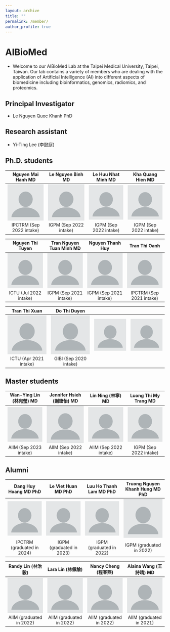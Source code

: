 ```yaml
---
layout: archive
title: ""
permalink: /member/
author_profile: true
---
```


# AIBioMed
* Welcome to our AIBioMed Lab at the Taipei Medical University, Taipei, Taiwan. Our lab contains a variety of members who are dealing with the application of Artificial Intelligence (AI) into different aspects of biomedicine including bioinformatics, genomics, radiomics, and proteomics.

## Principal Investigator
* Le Nguyen Quoc Khanh PhD

## Research assistant
* Yi-Ting Lee (李懿庭)

## Ph.D. students

| Nguyen Mai Hanh MD | Le Nguyen Binh MD | Le Huu Nhat Minh MD | Kha Quang Hien MD |
| :-------------: | :-------------: | :-----: | :-----: |
| <img align="center" src="/images/profile.png" width="200px"> | <img align="center" src="/images/profile.png" width="200px"> | <img align="center" src="/images/profile.png" width="200px"> | <img align="center" src="/images/profile.png" width="200px"> |
| IPCTRM (Sep 2022 intake) | IGPM (Sep 2022 intake) | IGPM (Sep 2022 intake) | IGPM (Sep 2022 intake) |

| Nguyen Thi Tuyen | Tran Nguyen Tuan Minh MD | Nguyen Thanh Huy | Tran Thi Oanh |
| :-------------: | :-------------: | :-----: | :-----: |
| <img align="center" src="/images/profile.png" width="200px"> | <img align="center" src="/images/profile.png" width="200px"> | <img align="center" src="/images/profile.png" width="200px"> | <img align="center" src="/images/profile.png" width="200px"> |
| ICTU (Jul 2022 intake) | IGPM (Sep 2021 intake) | IGPM (Sep 2021 intake) | IPCTRM (Sep 2021 intake) |

| Tran Thi Xuan | Do Thi Duyen |  |  |
| :-------------: | :-------------: | :-----: | :-----: |
| <img align="center" src="/images/profile.png" width="200px"> | <img align="center" src="/images/profile.png" width="200px"> | <img align="center" src="/images/profile.png" width="200px"> | <img align="center" src="/images/profile.png" width="200px"> |
| ICTU (Apr 2021 intake) | GIBI (Sep 2020 intake) |  |  |

## Master students

| Wan-Ying Lin (林宛瑩) MD | Jennifer Hsieh (謝臻怡) MD | Lin Ning (林寧) MD | Luong Thi My Trang MD |
| :-------------: | :-------------: | :-----: | :-----: |
| <img align="center" src="/images/profile.png" width="200px"> | <img align="center" src="/images/profile.png" width="200px"> | <img align="center" src="/images/profile.png" width="200px"> | <img align="center" src="/images/profile.png" width="200px"> |
| AIIM (Sep 2023 intake) | AIIM (Sep 2022 intake) | AIIM (Sep 2022 intake) | IGPM (Sep 2022 intake) |

## Alumni

| Dang Huy Hoang MD PhD | Le Viet Huan MD PhD | Luu Ho Thanh Lam MD PhD | Truong Nguyen Khanh Hung MD PhD |
| :-------------: | :-------------: | :-----: | :-----: |
| <img align="center" src="/images/profile.png" width="200px"> | <img align="center" src="/images/profile.png" width="200px"> | <img align="center" src="/images/profile.png" width="200px"> | <img align="center" src="/images/profile.png" width="200px"> |
| IPCTRM (graduated in 2024) | IGPM (graduated in 2023) | IGPM (graduated in 2022) | IGPM (graduated in 2022) |

| Randy Lin (林治毅) | Lara Lin (林佩諭) | Nancy Cheng (程春燕) | Alaina Wang (王詩晴) MD |
| :-------------: | :-------------: | :-----: | :-----: |
| <img align="center" src="/images/profile.png" width="200px"> | <img align="center" src="/images/profile.png" width="200px"> | <img align="center" src="/images/profile.png" width="200px"> | <img align="center" src="/images/profile.png" width="200px"> |
| AIIM (graduated in 2022) | AIIM (graduated in 2022) | AIIM (graduated in 2022) | AIIM (graduated in 2021) |
